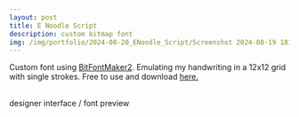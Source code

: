```yaml
---
layout: post
title: E Noodle Script
description: custom bitmap font
img: /img/portfolio/2024-08-20_ENoodle_Script/Screenshot 2024-08-19 181253.jpg
---
```


Custom font using [BitFontMaker2](http://www.pentacom.jp/pentacom/bitfontmaker2/). Emulating my handwriting in a 12x12 grid with single strokes. Free to use and download [here.](http://www.pentacom.jp/pentacom/bitfontmaker2/gallery/?id=16737)

<div class="img_row">
	<img class="col two" src="{{ site.baseurl }}/img/portfolio/2024-08-20_ENoodle_Script/Screenshot 2024-10-01 192004.jpg" alt="" title="Script_design"/>
	<img class="col one" src="{{ site.baseurl }}/img/portfolio/2024-08-20_ENoodle_Script/Screenshot 2024-08-19 181253.jpg" alt="" title="ENoodle_Script_preview"/>
</div>
<div class="col three caption">
designer interface / font preview
 
